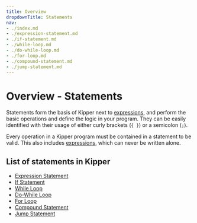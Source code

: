 ```yaml
---
title: Overview
dropdownTitle: Statements
nav:
- ./index.md
- ./expression-statement.md
- ./if-statement.md
- ./while-loop.md
- ./do-while-loop.md
- ./for-loop.md
- ./compound-statement.md
- ./jump-statement.md
---
```


# Overview - Statements

Statements form the basis of Kipper next to [expressions](../expressions/index.html), and perform the basic 
operations and define the logic in your program. They can be easily identified with their usage of either curly 
brackets (`{ }`) or a semicolon (`;`).

Every operation in a Kipper program must be contained in a statement to be valid. This also includes
[expressions](../expressions/index.html), which can never be written alone.

## List of statements in Kipper

- [Expression Statement](./expression-statement.html)
- [If Statement](./if-statement.html)
- [While Loop](./while-loop.html)
- [Do-While Loop](./do-while-loop.html)
- [For Loop](./for-loop.html)
- [Compound Statement](./compound-statement.html)
- [Jump Statement](./jump-statement.html)


